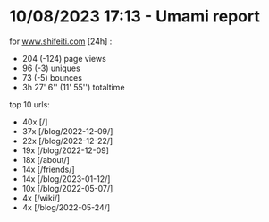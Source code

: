 # 10/08/2023 17:13 - Umami report
for www.shifeiti.com [24h] :

 - 204 (-124) page views
 - 96 (-3) uniques
 - 73 (-5) bounces
 - 3h 27' 6'' (11' 55'') totaltime


top 10 urls:
 - 40x [/]
 - 37x [/blog/2022-12-09/]
 - 22x [/blog/2022-12-22/]
 - 19x [/blog/2022-12-09]
 - 18x [/about/]
 - 14x [/friends/]
 - 14x [/blog/2023-01-12/]
 - 10x [/blog/2022-05-07/]
 - 4x [/wiki/]
 - 4x [/blog/2022-05-24/]


